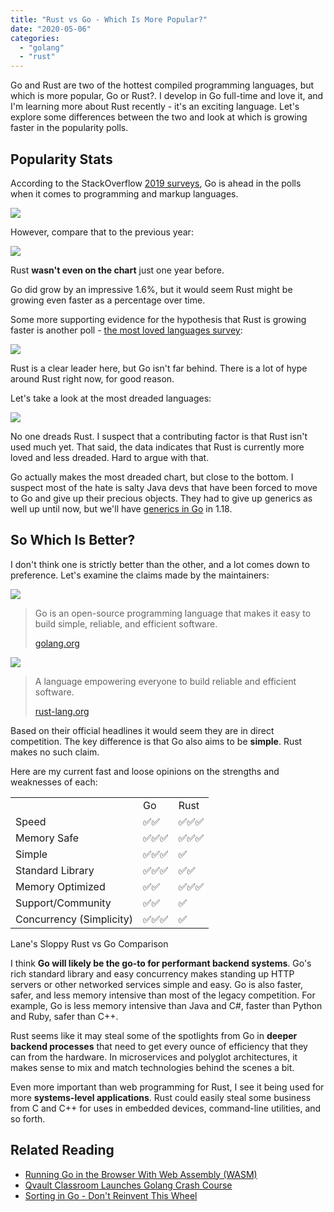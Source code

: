 ```yaml
---
title: "Rust vs Go - Which Is More Popular?"
date: "2020-05-06"
categories: 
  - "golang"
  - "rust"
---
```


Go and Rust are two of the hottest compiled programming languages, but which is more popular, Go or Rust?. I develop in Go full-time and love it, and I'm learning more about Rust recently - it's an exciting language. Let's explore some differences between the two and look at which is growing faster in the popularity polls.

## Popularity Stats

According to the StackOverflow [2019 surveys](https://insights.stackoverflow.com/survey/2019#technology-_-programming-scripting-and-markup-languages), Go is ahead in the polls when it comes to programming and markup languages.

![](images/Screen-Shot-2020-05-05-at-8.07.37-PM-815x1024.png)

However, compare that to the previous year:

![](images/Screen-Shot-2020-05-05-at-8.15.06-PM-880x1024.png)

Rust **wasn't even on the chart** just one year before.

Go did grow by an impressive 1.6%, but it would seem Rust might be growing even faster as a percentage over time.

Some more supporting evidence for the hypothesis that Rust is growing faster is another poll - [the most loved languages survey](https://insights.stackoverflow.com/survey/2019#technology-_-most-loved-dreaded-and-wanted-languages):

![](images/Screen-Shot-2020-05-05-at-8.18.40-PM-747x1024.png)

Rust is a clear leader here, but Go isn't far behind. There is a lot of hype around Rust right now, for good reason.

Let's take a look at the most dreaded languages:

![](images/Screen-Shot-2020-05-05-at-8.19.08-PM-725x1024.png)

No one dreads Rust. I suspect that a contributing factor is that Rust isn't used much yet. That said, the data indicates that Rust is currently more loved and less dreaded. Hard to argue with that.

Go actually makes the most dreaded chart, but close to the bottom. I suspect most of the hate is salty Java devs that have been forced to move to Go and give up their precious objects. They had to give up generics as well up until now, but we'll have [generics in Go](https://qvault.io/golang/how-to-use-golangs-generics/) in 1.18.

## So Which Is Better?

I don't think one is strictly better than the other, and a lot comes down to preference. Let's examine the claims made by the maintainers:

![](images/Golang-1024x578.png)

> Go is an open-source programming language that makes it easy to build simple, reliable, and efficient software.
> 
> [golang.org](https://golang.org/)

![](images/rust-social.jpg)

> A language empowering everyone to build reliable and efficient software.
> 
> [rust-lang.org](https://www.rust-lang.org/)

Based on their official headlines it would seem they are in direct competition. The key difference is that Go also aims to be **simple**. Rust makes no such claim.

Here are my current fast and loose opinions on the strengths and weaknesses of each:

<table><tbody><tr><td></td><td>Go</td><td>Rust</td></tr><tr><td>Speed</td><td>✅✅</td><td>✅✅✅</td></tr><tr><td>Memory Safe</td><td>✅✅✅</td><td>✅✅✅</td></tr><tr><td>Simple</td><td>✅✅✅</td><td>✅</td></tr><tr><td>Standard Library</td><td>✅✅✅</td><td>✅✅</td></tr><tr><td>Memory Optimized</td><td>✅✅</td><td>✅✅✅</td></tr><tr><td>Support/Community</td><td>✅✅</td><td>✅</td></tr><tr><td>Concurrency (Simplicity)</td><td>✅✅✅</td><td>✅</td></tr></tbody></table>

Lane's Sloppy Rust vs Go Comparison

I think **Go will likely be the go-to for performant backend systems**. Go's rich standard library and easy concurrency makes standing up HTTP servers or other networked services simple and easy. Go is also faster, safer, and less memory intensive than most of the legacy competition. For example, Go is less memory intensive than Java and C#, faster than Python and Ruby, safer than C++.

Rust seems like it may steal some of the spotlights from Go in **deeper backend processes** that need to get every ounce of efficiency that they can from the hardware. In microservices and polyglot architectures, it makes sense to mix and match technologies behind the scenes a bit.

Even more important than web programming for Rust, I see it being used for more **systems-level applications**. Rust could easily steal some business from C and C++ for uses in embedded devices, command-line utilities, and so forth.

## Related Reading

- [Running Go in the Browser With Web Assembly (WASM)](https://qvault.io/2020/07/01/running-go-in-the-browser-with-web-assembly-wasm/)
- [Qvault Classroom Launches Golang Crash Course](https://qvault.io/2020/07/02/qvault-classroom-launches-golang-crash-course/)
- [Sorting in Go - Don't Reinvent This Wheel](https://qvault.io/2020/05/27/sorting-in-go-dont-reinvent-this-wheel/)
